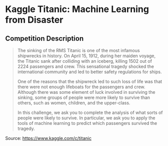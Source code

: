 # Kaggle Titanic: Machine Learning from Disaster


## Competition Description

> The sinking of the RMS Titanic is one of the most infamous shipwrecks in history.  On April 15, 1912, during her maiden voyage, the Titanic sank after colliding with an iceberg, killing 1502 out of 2224 passengers and crew. This sensational tragedy shocked the international community and led to better safety regulations for ships.
>
> One of the reasons that the shipwreck led to such loss of life was that there were not enough lifeboats for the passengers and crew. Although there was some element of luck involved in surviving the sinking, some groups of people were more likely to survive than others, such as women, children, and the upper-class.
>
> In this challenge, we ask you to complete the analysis of what sorts of people were likely to survive. In particular, we ask you to apply the tools of machine learning to predict which passengers survived the tragedy.

Source: <https://www.kaggle.com/c/titanic>

